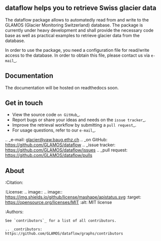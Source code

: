 dataflow helps you to retrieve Swiss glacier data
-------------------------------------------------

The dataflow package allows to automatedly read from and write to the GLAMOS 
(Glacier Monitoring Switzerland) database. The package is currently under 
heavy  development and shall provide the necessary code base as well as 
practical examples to retrieve glacier data from the database.

In order to use the package, you need a configuration file for read/write 
access to the database. In order to obtain this file, please contact us 
via `e-mail`_.


Documentation
-------------

The documentation will be hosted on readthedocs soon.


Get in touch
------------

- View the source code `on GitHub`_.
- Report bugs or share your ideas and needs on the `issue tracker`_.
- Improve the retrieval workflow by submitting a `pull request`_.
- For usage questions, refer to our `e-mail`_.

.. _e-mail: glacier@vaw.baug.ethz.ch
.. _on GitHub: https://github.com/GLAMOS/dataflow
.. _issue tracker: https://github.com/GLAMOS/dataflow/issues
.. _pull request: https://github.com/GLAMOS/dataflow/pulls


About
-----

:Citation:
    
:License:
    .. image:: .. image:: https://img.shields.io/github/license/mashape/apistatus.svg
        :target: https://opensource.org/licenses/MIT
        :alt: MIT license

:Authors:

    See `contributors`_ for a list of all contributors.

    .. _contributors: https://github.com/GLAMOS/dataflow/graphs/contributors